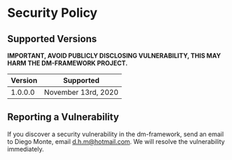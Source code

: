 # Security Policy

## Supported Versions

<b>IMPORTANT, AVOID PUBLICLY DISCLOSING VULNERABILITY, THIS MAY HARM THE DM-FRAMEWORK PROJECT.</b>

| Version | Supported          |
| ------- | ------------------ |
| 1.0.0.0 | November 13rd, 2020|

## Reporting a Vulnerability

If you discover a security vulnerability in the dm-framework, send an email to Diego Monte, email d.h.m@hotmail.com. We will resolve the vulnerability immediately.
